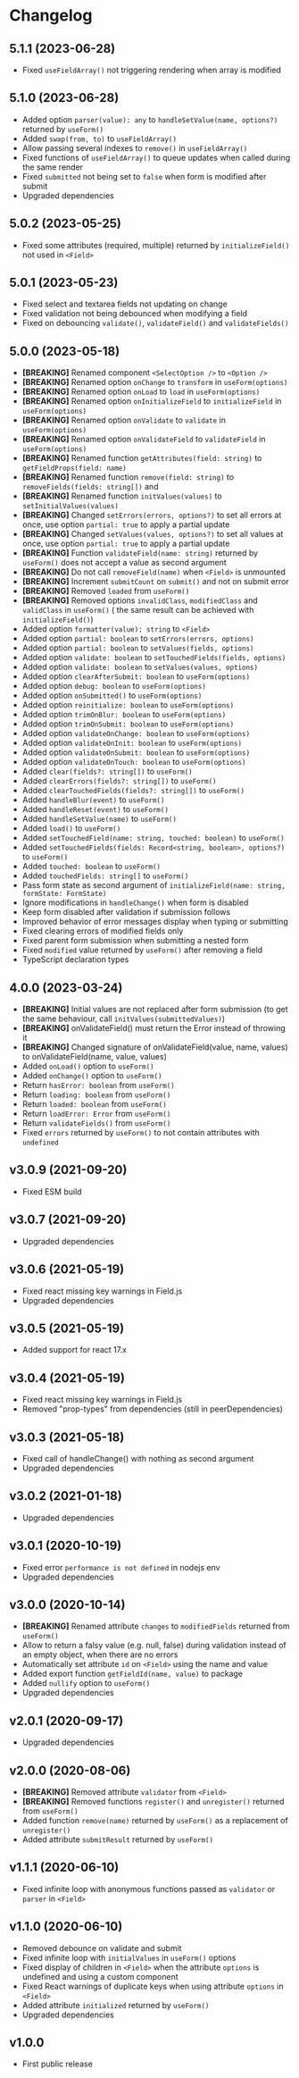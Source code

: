 # Changelog

## 5.1.1 (2023-06-28)

- Fixed `useFieldArray()` not triggering rendering when array is modified

## 5.1.0 (2023-06-28)

- Added option `parser(value): any` to `handleSetValue(name, options?)` returned by `useForm()`
- Added `swap(from, to)` to `useFieldArray()`
- Allow passing several indexes to `remove()` in `useFieldArray()`
- Fixed functions of `useFieldArray()` to queue updates when called during the same render
- Fixed `submitted` not being set to `false` when form is modified after submit
- Upgraded dependencies

## 5.0.2 (2023-05-25)

- Fixed some attributes (required, multiple) returned by `initializeField()` not used in `<Field>`

## 5.0.1 (2023-05-23)

- Fixed select and textarea fields not updating on change
- Fixed validation not being debounced when modifying a field
- Fixed on debouncing `validate()`, `validateField()` and `validateFields()`

## 5.0.0 (2023-05-18)

- **[BREAKING]** Renamed component `<SelectOption />` to `<Option />`
- **[BREAKING]** Renamed option `onChange` to `transform` in `useForm(options)`
- **[BREAKING]** Renamed option `onLoad` to `load` in `useForm(options)`
- **[BREAKING]** Renamed option `onInitializeField` to `initializeField` in `useForm(options)`
- **[BREAKING]** Renamed option `onValidate` to `validate` in `useForm(options)`
- **[BREAKING]** Renamed option `onValidateField` to `validateField` in `useForm(options)`
- **[BREAKING]** Renamed function `getAttributes(field: string)` to `getFieldProps(field: name)`
- **[BREAKING]** Renamed function `remove(field: string)` to `removeFields(fields: string[])` and
- **[BREAKING]** Renamed function `initValues(values)` to `setInitialValues(values)`
- **[BREAKING]** Changed `setErrors(errors, options?)` to set all errors at once, use
  option `partial: true` to apply a partial update
- **[BREAKING]** Changed `setValues(values, options?)` to set all values at once, use
  option `partial: true` to apply a partial update
- **[BREAKING]** Function `validateField(name: string)` returned by `useForm()` does not accept a
  value as second argument
- **[BREAKING]** Do not call `removeField(name)` when `<Field>` is unmounted
- **[BREAKING]** Increment `submitCount` on `submit()` and not on submit error
- **[BREAKING]** Removed `loaded` from `useForm()`
- **[BREAKING]** Removed options `invalidClass`, `modifiedClass` and `validClass` in `useForm()` (
  the same result can be achieved with `initializeField()`)
- Added option `formatter(value): string` to `<Field>`
- Added option `partial: boolean` to `setErrors(errors, options)`
- Added option `partial: boolean` to `setValues(fields, options)`
- Added option `validate: boolean` to `setTouchedFields(fields, options)`
- Added option `validate: boolean` to `setValues(values, options)`
- Added option `clearAfterSubmit: boolean` to `useForm(options)`
- Added option `debug: boolean` to `useForm(options)`
- Added option `onSubmitted()` to `useForm(options)`
- Added option `reinitialize: boolean` to `useForm(options)`
- Added option `trimOnBlur: boolean` to `useForm(options)`
- Added option `trimOnSubmit: boolean` to `useForm(options)`
- Added option `validateOnChange: boolean` to `useForm(options)`
- Added option `validateOnInit: boolean` to `useForm(options)`
- Added option `validateOnSubmit: boolean` to `useForm(options)`
- Added option `validateOnTouch: boolean` to `useForm(options)`
- Added `clear(fields?: string[])` to `useForm()`
- Added `clearErrors(fields?: string[])` to `useForm()`
- Added `clearTouchedFields(fields?: string[])` to `useForm()`
- Added `handleBlur(event)` to `useForm()`
- Added `handleReset(event)` to `useForm()`
- Added `handleSetValue(name)` to `useForm()`
- Added `load()` to `useForm()`
- Added `setTouchedField(name: string, touched: boolean)` to `useForm()`
- Added `setTouchedFields(fields: Record<string, boolean>, options?)` to `useForm()`
- Added `touched: boolean` to `useForm()`
- Added `touchedFields: string[]` to `useForm()`
- Pass form state as second argument of `initializeField(name: string, formState: FormState)`
- Ignore modifications in `handleChange()` when form is disabled
- Keep form disabled after validation if submission follows
- Improved behavior of error messages display when typing or submitting
- Fixed clearing errors of modified fields only
- Fixed parent form submission when submitting a nested form
- Fixed `modified` value returned by `useForm()` after removing a field
- TypeScript declaration types

## 4.0.0 (2023-03-24)

- **[BREAKING]** Initial values are not replaced after form submission (to get the same behaviour,
  call `initValues(submittedValues)`)
- **[BREAKING]** onValidateField() must return the Error instead of throwing it
- **[BREAKING]** Changed signature of onValidateField(value, name, values) to onValidateField(name,
  value, values)
- Added `onLoad()` option to `useForm()`
- Added `onChange()` option to `useForm()`
- Return `hasError: boolean` from `useForm()`
- Return `loading: boolean` from `useForm()`
- Return `loaded: boolean` from `useForm()`
- Return `loadError: Error` from `useForm()`
- Return `validateFields()` from `useForm()`
- Fixed `errors` returned by `useForm()` to not contain attributes with `undefined`

## v3.0.9 (2021-09-20)

- Fixed ESM build

## v3.0.7 (2021-09-20)

- Upgraded dependencies

## v3.0.6 (2021-05-19)

- Fixed react missing key warnings in Field.js
- Upgraded dependencies

## v3.0.5 (2021-05-19)

- Added support for react 17.x

## v3.0.4 (2021-05-19)

- Fixed react missing key warnings in Field.js
- Removed "prop-types" from dependencies (still in peerDependencies)

## v3.0.3 (2021-05-18)

- Fixed call of handleChange() with nothing as second argument
- Upgraded dependencies

## v3.0.2 (2021-01-18)

- Upgraded dependencies

## v3.0.1 (2020-10-19)

- Fixed error `performance is not defined` in nodejs env
- Upgraded dependencies

## v3.0.0 (2020-10-14)

- **[BREAKING]** Renamed attribute `changes` to `modifiedFields` returned from `useForm()`
- Allow to return a falsy value (e.g. null, false) during validation instead of an empty object,
  when there are no errors
- Automatically set attribute `id` on `<Field>` using the name and value
- Added export function `getFieldId(name, value)` to package
- Added `nullify` option to `useForm()`
- Upgraded dependencies

## v2.0.1 (2020-09-17)

- Upgraded dependencies

## v2.0.0 (2020-08-06)

- **[BREAKING]** Removed attribute `validator` from `<Field>`
- **[BREAKING]** Removed functions `register()` and `unregister()` returned from `useForm()`
- Added function `remove(name)` returned by `useForm()` as a replacement of  `unregister()`
- Added attribute `submitResult` returned by `useForm()`

## v1.1.1 (2020-06-10)

- Fixed infinite loop with anonymous functions passed as `validator` or `parser` in `<Field>`

## v1.1.0 (2020-06-10)

- Removed debounce on validate and submit
- Fixed infinite loop with `initialValues` in `useForm()` options
- Fixed display of children in `<Field>` when the attribute `options` is undefined and using a
  custom component
- Fixed React warnings of duplicate keys when using attribute `options` in `<Field>`
- Added attribute `initialized` returned by `useForm()`
- Upgraded dependencies

## v1.0.0

- First public release
